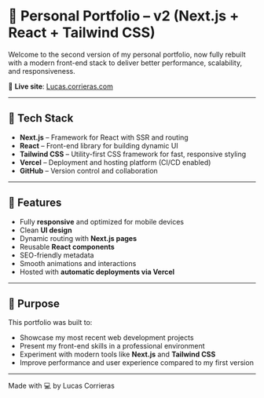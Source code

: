 # 🚀 Personal Portfolio – v2 (Next.js + React + Tailwind CSS)

Welcome to the second version of my personal portfolio, now fully rebuilt with a modern front-end stack to deliver better performance, scalability, and responsiveness.

🔗 **Live site**: [Lucas.corrieras.com](https://www.lucas.corrieras.com)

---

## 🧰 Tech Stack

- **Next.js** – Framework for React with SSR and routing
- **React** – Front-end library for building dynamic UI
- **Tailwind CSS** – Utility-first CSS framework for fast, responsive styling
- **Vercel** – Deployment and hosting platform (CI/CD enabled)
- **GitHub** – Version control and collaboration

---

## 📱 Features

- Fully **responsive** and optimized for mobile devices
- Clean **UI design**
- Dynamic routing with **Next.js pages**
- Reusable **React components**
- SEO-friendly metadata
- Smooth animations and interactions
- Hosted with **automatic deployments via Vercel**

---

## 🎯 Purpose

This portfolio was built to:

- Showcase my most recent web development projects
- Present my front-end skills in a professional environment
- Experiment with modern tools like **Next.js** and **Tailwind CSS**
- Improve performance and user experience compared to my first version

---

Made with 💻 by Lucas Corrieras
